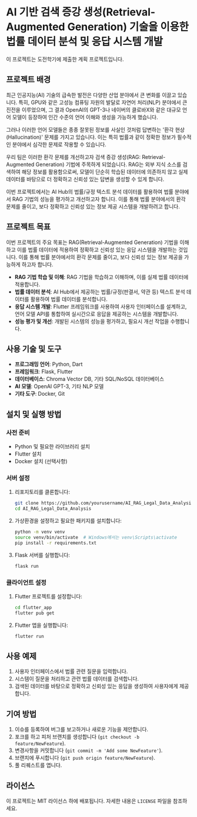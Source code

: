 # AI 기반 검색 증강 생성(Retrieval-Augmented Generation) 기술을 이용한 법률 데이터 분석 및 응답 시스템 개발

이 프로젝트는 도전학기에 제출한 계획 프로젝트입니다.

## 프로젝트 배경
최근 인공지능(AI) 기술의 급속한 발전은 다양한 산업 분야에서 큰 변화를 이끌고 있습니다. 특히, GPU와 같은 고성능 컴퓨팅 자원의 발달로 자연어 처리(NLP) 분야에서 큰 진전을 이루었으며, 그 결과 OpenAI의 GPT-3나 네이버의 클로바X와 같은 대규모 언어 모델이 등장하여 인간 수준의 언어 이해와 생성을 가능하게 했습니다.

그러나 이러한 언어 모델들은 종종 잘못된 정보를 사실인 것처럼 답변하는 '환각 현상(Hallucination)' 문제를 가지고 있습니다. 이는 특히 법률과 같이 정확한 정보가 필수적인 분야에서 심각한 문제로 작용할 수 있습니다.

우리 팀은 이러한 환각 문제를 개선하고자 검색 증강 생성(RAG: Retrieval-Augmented Generation) 기법에 주목하게 되었습니다. RAG는 외부 지식 소스를 검색하여 해당 정보를 활용함으로써, 모델이 단순히 학습된 데이터에 의존하지 않고 실제 데이터를 바탕으로 더 정확하고 신뢰성 있는 답변을 생성할 수 있게 합니다.

이번 프로젝트에서는 AI Hub의 법률/규정 텍스트 분석 데이터를 활용하여 법률 분야에서 RAG 기법의 성능을 평가하고 개선하고자 합니다. 이를 통해 법률 분야에서의 환각 문제를 줄이고, 보다 정확하고 신뢰성 있는 정보 제공 시스템을 개발하려고 합니다.

## 프로젝트 목표
이번 프로젝트의 주요 목표는 RAG(Retrieval-Augmented Generation) 기법을 이해하고 이를 법률 데이터에 적용하여 정확하고 신뢰성 있는 응답 시스템을 개발하는 것입니다. 이를 통해 법률 분야에서의 환각 문제를 줄이고, 보다 신뢰성 있는 정보 제공을 가능하게 하고자 합니다.

- **RAG 기법 학습 및 이해**: RAG 기법을 학습하고 이해하며, 이를 실제 법률 데이터에 적용합니다.
- **법률 데이터 분석**: AI Hub에서 제공하는 법률/규정(판결서, 약관 등) 텍스트 분석 데이터를 활용하여 법률 데이터를 분석합니다.
- **응답 시스템 개발**: Flutter 프레임워크를 사용하여 사용자 인터페이스를 설계하고, 언어 모델 API를 통합하여 실시간으로 응답을 제공하는 시스템을 개발합니다.
- **성능 평가 및 개선**: 개발된 시스템의 성능을 평가하고, 필요시 개선 작업을 수행합니다.

## 사용 기술 및 도구
- **프로그래밍 언어**: Python, Dart
- **프레임워크**: Flask, Flutter
- **데이터베이스**: Chroma Vector DB, 기타 SQL/NoSQL 데이터베이스
- **AI 모델**: OpenAI GPT-3, 기타 NLP 모델
- **기타 도구**: Docker, Git

## 설치 및 실행 방법

### 사전 준비
- Python 및 필요한 라이브러리 설치
- Flutter 설치
- Docker 설치 (선택사항)

### 서버 설정
1. 리포지토리를 클론합니다:
    ```bash
    git clone https://github.com/yourusername/AI_RAG_Legal_Data_Analysis.git
    cd AI_RAG_Legal_Data_Analysis
    ```

2. 가상환경을 설정하고 필요한 패키지를 설치합니다:
    ```bash
    python -m venv venv
    source venv/bin/activate  # Windows에서는 venv\Scripts\activate
    pip install -r requirements.txt
    ```

3. Flask 서버를 실행합니다:
    ```bash
    flask run
    ```

### 클라이언트 설정
1. Flutter 프로젝트를 설정합니다:
    ```bash
    cd flutter_app
    flutter pub get
    ```

2. Flutter 앱을 실행합니다:
    ```bash
    flutter run
    ```

## 사용 예제
1. 사용자 인터페이스에서 법률 관련 질문을 입력합니다.
2. 시스템이 질문을 처리하고 관련 법률 데이터를 검색합니다.
3. 검색된 데이터를 바탕으로 정확하고 신뢰성 있는 응답을 생성하여 사용자에게 제공합니다.

## 기여 방법
1. 이슈를 등록하여 버그를 보고하거나 새로운 기능을 제안합니다.
2. 포크를 하고 피처 브랜치를 생성합니다 (`git checkout -b feature/NewFeature`).
3. 변경사항을 커밋합니다 (`git commit -m 'Add some NewFeature'`).
4. 브랜치에 푸시합니다 (`git push origin feature/NewFeature`).
5. 풀 리퀘스트를 엽니다.

## 라이선스
이 프로젝트는 MIT 라이선스 하에 배포됩니다. 자세한 내용은 `LICENSE` 파일을 참조하세요.
